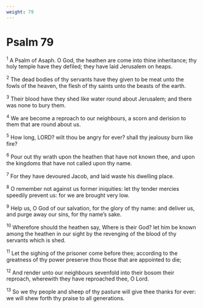 ```yaml
---
weight: 79
---
```


# Psalm 79

<sup>1</sup> A Psalm of Asaph. O God, the heathen are come into thine inheritance; thy holy temple have they defiled; they have laid Jerusalem on heaps. 

<sup>2</sup> The dead bodies of thy servants have they given to be meat unto the fowls of the heaven, the flesh of thy saints unto the beasts of the earth. 

<sup>3</sup> Their blood have they shed like water round about Jerusalem; and there was none to bury them. 

<sup>4</sup> We are become a reproach to our neighbours, a scorn and derision to them that are round about us. 

<sup>5</sup> How long, LORD? wilt thou be angry for ever? shall thy jealousy burn like fire? 

<sup>6</sup> Pour out thy wrath upon the heathen that have not known thee, and upon the kingdoms that have not called upon thy name. 

<sup>7</sup> For they have devoured Jacob, and laid waste his dwelling place. 

<sup>8</sup> O remember not against us former iniquities: let thy tender mercies speedily prevent us: for we are brought very low. 

<sup>9</sup> Help us, O God of our salvation, for the glory of thy name: and deliver us, and purge away our sins, for thy name’s sake. 

<sup>10</sup> Wherefore should the heathen say, Where is their God? let him be known among the heathen in our sight by the revenging of the blood of thy servants which is shed. 

<sup>11</sup> Let the sighing of the prisoner come before thee; according to the greatness of thy power preserve thou those that are appointed to die; 

<sup>12</sup> And render unto our neighbours sevenfold into their bosom their reproach, wherewith they have reproached thee, O Lord. 

<sup>13</sup> So we thy people and sheep of thy pasture will give thee thanks for ever: we will shew forth thy praise to all generations. 


